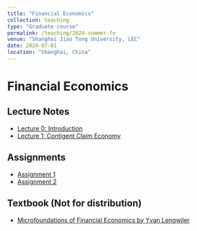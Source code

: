 ```yaml
---
title: "Financial Economics"
collection: teaching
type: "Graduate course"
permalink: /teaching/2024-summer-fe
venue: "Shanghai Jiao Tong University, LEC"
date: 2024-07-01
location: "Shanghai, China"
---
```


Financial Economics
====

Lecture Notes
-----
* [Lecture 0: Introduction](assets/pdfs/lecture-notes-1.pdf)
* [Lecture 1: Contigent Claim Economy](assets/pdfs/lecture-notes-2.pdf)

Assignments
-----
* [Assignment 1](assets/pdfs/assignment-1.pdf)
* [Assignment 2](assets/pdfs/assignment-2.pdf)


Textbook (Not for distribution)
-----
* [Microfoundations of Financial Economics by Yvan Lengwiler](/files/2024-summer-fe/Lengwiler-Microfoundations.pdf)
